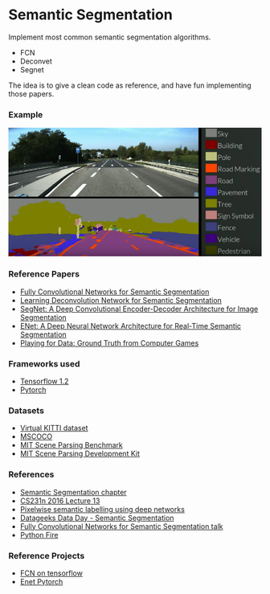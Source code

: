 # Semantic Segmentation
Implement most common semantic segmentation algorithms. 
* FCN
* Deconvet
* Segnet

The idea is to give a clean code as reference, and have fun implementing those papers.

### Example
![](docs/imgs/SemanticSegmentation.png)

### Reference Papers
* [Fully Convolutional Networks for Semantic Segmentation](https://arxiv.org/pdf/1411.4038.pdf)
* [Learning Deconvolution Network for Semantic Segmentation](https://arxiv.org/pdf/1505.04366.pdf)
* [SegNet: A Deep Convolutional
Encoder-Decoder Architecture for Image
Segmentation](https://arxiv.org/pdf/1511.00561.pdf)
* [ENet: A Deep Neural Network Architecture for
Real-Time Semantic Segmentation](https://arxiv.org/pdf/1606.02147.pdf)
* [Playing for Data: Ground Truth from Computer Games](https://arxiv.org/pdf/1608.02192.pdf)

### Frameworks used
* [Tensorflow 1.2](https://www.tensorflow.org/)
* [Pytorch](http://pytorch.org/)

### Datasets
* [Virtual KITTI dataset](http://www.xrce.xerox.com/Our-Research/Computer-Vision/Proxy-Virtual-Worlds)
* [MSCOCO](http://mscoco.org/home/)
* [MIT Scene Parsing Benchmark](http://sceneparsing.csail.mit.edu/)
* [MIT Scene Parsing Development Kit](https://github.com/CSAILVision/sceneparsing)

### References
* [Semantic Segmentation chapter](https://leonardoaraujosantos.gitbooks.io/artificial-inteligence/content/image_segmentation.html)
* [CS231n 2016 Lecture 13](https://www.youtube.com/watch?v=ByjaPdWXKJ4)
* [Pixelwise semantic labelling using deep networks](https://www.youtube.com/watch?v=1oXjVyrIaxg)
* [Datageeks Data Day - Semantic Segmentation](https://www.youtube.com/watch?v=kgXc-XTyu-w)
* [Fully Convolutional Networks for Semantic Segmentation talk](http://techtalks.tv/talks/fully-convolutional-networks-for-semantic-segmentation/61606/)
* [Python Fire](https://github.com/google/python-fire/blob/master/doc/guide.md)

### Reference Projects
* [FCN on tensorflow](https://github.com/shekkizh/FCN.tensorflow)
* [Enet Pytorch](https://gist.github.com/ndronen/19154831c2049a69e8d53dea8cf3e744)
